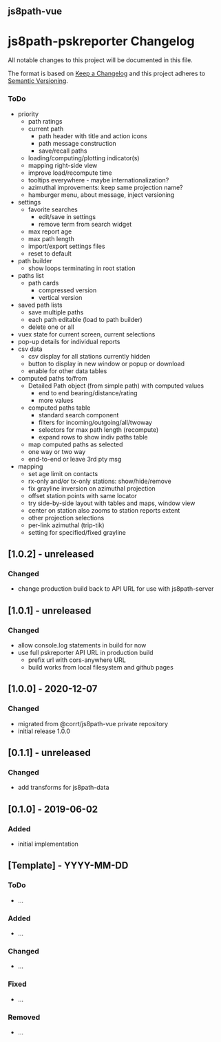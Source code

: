 ## js8path-vue

# js8path-pskreporter Changelog
All notable changes to this project will be documented in this file.

The format is based on [Keep a Changelog](http://keepachangelog.com/en/1.0.0/)
and this project adheres to [Semantic Versioning](http://semver.org/spec/v2.0.0.html).

### ToDo
 - priority
   - path ratings
   - current path
     - path header with title and action icons
     - path message construction
     - save/recall paths
   - loading/computing/plotting indicator(s)
   - mapping right-side view
   - improve load/recompute time
   - tooltips everywhere - maybe internationalization?
   - azimuthal improvements: keep same projection name?
   - hamburger menu, about message, inject versioning
 - settings
   - favorite searches
     - edit/save in settings
     - remove term from search widget
   - max report age
   - max path length
   - import/export settings files
   - reset to default
 - path builder
   - show loops terminating in root station
 - paths list
    - path cards
      - compressed version
      - vertical version
  - saved path lists
    - save multiple paths
    - each path editable (load to path builder)
    - delete one or all
 - vuex state for current screen, current selections
 - pop-up details for individual reports
 - csv data
   - csv display for all stations currently hidden
   - button to display in new window or popup or download
   - enable for other data tables
 - computed paths to/from
   - Detailed Path object (from simple path) with computed values
     - end to end bearing/distance/rating
     - more values
   - computed paths table
     - standard search component
     - filters for incoming/outgoing/all/twoway 
     - selectors for max path length (recompute)
     - expand rows to show indiv paths table
   - map computed paths as selected 
   - one way or two way
   - end-to-end or leave 3rd pty msg
 - mapping
   - set age limit on contacts
   - rx-only and/or tx-only stations: show/hide/remove
   - fix grayline inversion on azimuthal projection
   - offset station points with same locator
   - try side-by-side layout with tables and maps, window view
   - center on station also zooms to station reports extent
   - other projection selections
   - per-link azimuthal (trip-tik)
   - setting for specified/fixed grayline

## [1.0.2] - unreleased

### Changed
- change production build back to API URL for use with js8path-server

## [1.0.1] - unreleased

### Changed
- allow console.log statements in build for now
- use full pskreporter API URL in production build
  - prefix url with cors-anywhere URL
  - build works from local filesystem and github pages

## [1.0.0] - 2020-12-07

### Changed
- migrated from @corrt/js8path-vue private repository
- initial release 1.0.0
   
## [0.1.1] - unreleased

### Changed
- add transforms for js8path-data

## [0.1.0] - 2019-06-02

### Added
- initial implementation 

## [Template] - YYYY-MM-DD

### ToDo
- ...

### Added
- ...

### Changed
- ...

### Fixed
- ...

### Removed
- ...

